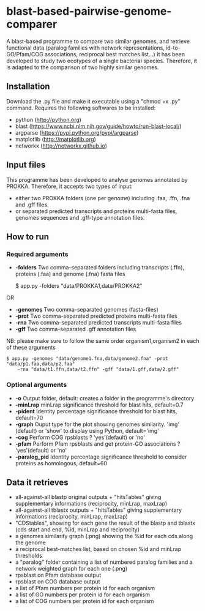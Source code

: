 # blast-based-pairwise-genome-comparer
A blast-based programme to compare two similar genomes, and retrieve functional data (paralog families with network representations, id-to-GO/Pfam/COG associations, reciprocal best matches list...)
It has been developed to study two ecotypes of a single bacterial species. Therefore, it is adapted to the comparison of two highly similar genomes.

## Installation
Download the .py file and make it executable using a "chmod +x .py" command.
Requires the following softwares to be installed:
   - python (http://python.org)
   - blast (https://www.ncbi.nlm.nih.gov/guide/howto/run-blast-local/)
   - argparse (https://pypi.python.org/pypi/argparse)
   - matplotlib (http://matplotlib.org)
   - networkx (http://networkx.github.io)

## Input files
This programme has been developed to analyse genomes annotated by PROKKA. Therefore, it accepts two types of input:
- either two PROKKA folders (one per genome) including .faa, .ffn, .fna and .gff files.
- or separated predicted transcripts and proteins multi-fasta files, genomes sequences and .gff-type annotation files.

## How to run
### Required arguments
- **-folders** Two comma-separated folders including transcripts (.ffn), proteins (.faa) and genome (.fna) fasta files


    $ app.py -folders "data/PROKKA1,data/PROKKA2"
    
    
OR

- **-genomes** Two comma-separated genomes (fasta-files)
- **-prot** Two comma-separated predicted proteins multi-fasta files
- **-rna** Two comma-separated predicted transcripts multi-fasta files
- **-gff** Two comma-separated .gff annotation files

NB: please make sure to follow the same order organism1,organism2 in each of these arguments

    $ app.py -genomes "data/genome1.fna,data/genome2.fna" -prot "data/p1.faa,data/p2.faa" 
        -rna "data/t1.ffn,data/t2.ffn" -gff "data/1.gff,data/2.gff"

### Optional arguments
- **-o** Output folder, default: creates a folder in the programme's directory 
- **-minLrap** minLrap significance threshold for blast hits, default=0.7
- **-pident** Identity percentage significance threshold for blast hits, default=70
- **-graph** Ouput type for the plot showing genomes similarity. 'img' (default) or 'show' to display using Python, default='img'
- **-cog** Perform COG rpsblasts ? 'yes'(default) or 'no'
- **-pfam** Perform Pfam rpsblasts and get protein-GO associations ? 'yes'(default) or 'no'
- **-paralog_pid** Identity percentage significance threshold to consider proteins as homologous, default=60


## Data it retrieves
- all-against-all blastp original outputs + "hitsTables" giving supplementary informations (reciprocity, minLrap, maxLrap)
- all-against-all tblastx outputs + "hitsTables" giving supplementary informations (reciprocity, minLrap, maxLrap)
- "CDStables", showing for each gene the result of the blastp and tblastx (cds start and end, %id, minLrap and reciprocity)
- a genomes similarity graph (.png) showing the %id for each cds along the genome
- a reciprocal best-matches list, based on chosen %id and minLrap thresholds
- a "paralog" folder containing a list of numbered paralog families and a network weighted graph for each one (.png) 
- rpsblast on Pfam database output
- rpsblast on COG database output
- a list of Pfam numbers per protein id for each organism
- a list of GO numbers per protein id for each organism
- a list of COG numbers per protein id for each organism


